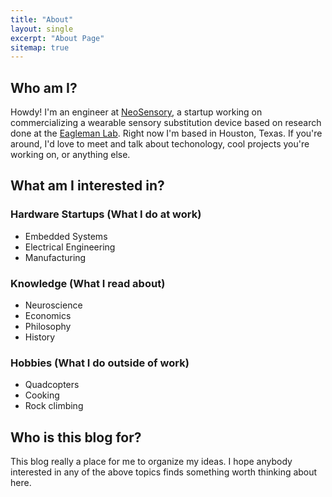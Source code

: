 ```yaml
---
title: "About"
layout: single
excerpt: "About Page"
sitemap: true
---
```


Who am I?
----


Howdy! I'm an engineer at [NeoSensory](www.neosensory.com), a startup working on commercializing a wearable sensory substitution device based on research done at the [Eagleman Lab](http://www.eaglemanlab.net/). Right now I'm based in Houston, Texas. If you're around, I'd love to meet and talk about techonology, cool projects you're working on, or anything else. 


What am I interested in?
----

### Hardware Startups (What I do at work)
  * Embedded Systems 
  * Electrical Engineering
  * Manufacturing

### Knowledge (What I read about)
  * Neuroscience
  * Economics
  * Philosophy
  * History

### Hobbies (What I do outside of work)
  * Quadcopters
  * Cooking
  * Rock climbing  
 
Who is this blog for? 
----

This blog really a place for me to organize my ideas. I hope anybody interested in any of the above topics finds something worth thinking about here. 
